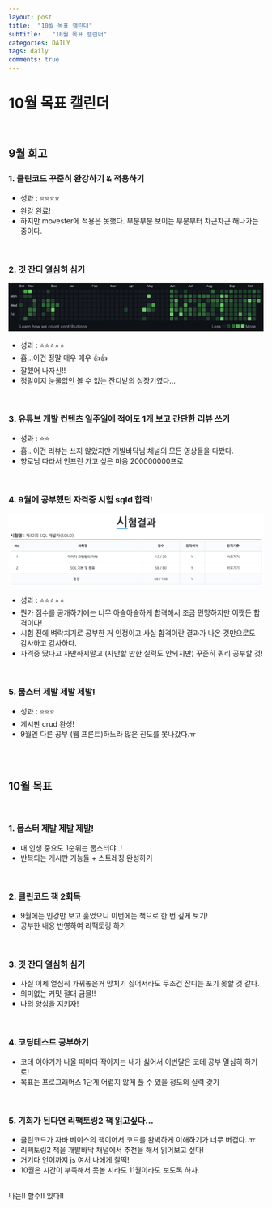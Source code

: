 ```yaml
---
layout: post
title:  "10월 목표 캘린더"
subtitle:   "10월 목표 캘린더"
categories: DAILY
tags: daily
comments: true
---
```

# 10월 목표 캘린더
<br>

## 9월 회고

### 1. 클린코드 꾸준히 완강하기 & 적용하기
- 성과 : ⭐️⭐️⭐️⭐️
- 완강 완료!
- 하지만 movester에 적용은 못했다. 부분부분 보이는 부분부터 차근차근 해나가는 중이다.

<br>

### 2. 깃 잔디 열심히 심기

![10월잔디](/assets/img/daily/10월잔디.png)<br>

- 성과 : ⭐️⭐️⭐️⭐️⭐️
- 흡...이건 정말 매우 매우 👍👍
- 잘했어 나자신!!
- 정말이지 눈물없인 볼 수 없는 잔디밭의 성장기였다...

<br>

### 3. 유튜브 개발 컨텐츠 일주일에 적어도 1개 보고 간단한 리뷰 쓰기

- 성과 : ⭐️⭐️
- 흠.. 이건 리뷰는 쓰지 않았지만 개발바닥님 채널의 모든 영상들을 다봤다.
- 향로님 따라서 인프런 가고 싶은 마음 200000000프로

<br>

### 4. 9월에 공부했던 자격증 시험 sqld 합격!

![sqld합격](/assets/img/daily/합격.png)<br>

- 성과 : ⭐️⭐️⭐️⭐️⭐️
- 뭔가 점수를 공개하기에는 너무 아슬아슬하게 합격해서 조금 민망하지만 어쨋든 합격이다!
- 시험 전에 벼락치기로 공부한 거 인정이고 사실 합격이란 결과가 나온 것만으로도 감사하고 감사하다.
- 자격증 땄다고 자만하지말고 (자만할 만한 실력도 안되지만) 꾸준히 쿼리 공부할 것!

<br>

### 5. 뭅스터 제발 제발 제발!
- 성과 : ⭐️⭐️⭐️
- 게시판 crud 완성!
- 9월엔 다른 공부 (웹 프론트)하느라 많은 진도를 못나갔다.ㅠ


<br><br>

## 10월 목표
<br>

### 1. 뭅스터 제발 제발 제발!
- 내 인생 중요도 1순위는 뭅스터야..!
- 반복되는 게시판 기능들 + 스트레칭 완성하기

<br>

### 2. 클린코드 책 2회독
- 9월에는 인강만 보고 훑었으니 이번에는 책으로 한 번 깊게 보기!
- 공부한 내용 반영하여 리팩토링 하기


<br>

### 3. 깃 잔디 열심히 심기
- 사실 이제 열심히 가꿔놓은거 망치기 싫어서라도 무조건 잔디는 포기 못할 것 같다.
- 의미없는 커밋 절대 금물!!
- 나의 양심을 지키자!

<br>

### 4. 코딩테스트 공부하기
- 코테 이야기가 나올 때마다 작아지는 내가 싫어서 이번달은 코테 공부 열심히 하기로!
- 목표는 프로그래머스 1단계 어렵지 않게 풀 수 있을 정도의 실력 갖기

<br>

### 5. 기회가 된다면 리팩토링2 책 읽고싶다...
- 클린코드가 자바 베이스의 책이어서 코드를 완벽하게 이해하기가 너무 버겁다..ㅠ
- 리팩토링2 책을 개발바닥 채널에서 추천을 해서 읽어보고 싶다!
- 거기다 언어까지 js 여서 나에게 찰떡!
- 10월은 시간이 부족해서 못볼 지라도 11월이라도 보도록 하자.

<br>
나는!! 할수!! 있다!!
